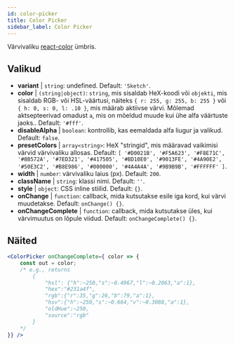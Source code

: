 ```yaml
---
id: color-picker
title: Color Picker
sidebar_label: Color Picker
---
```


Värvivaliku [react-color](https://casesandberg.github.io/react-color/) ümbris.

## Valikud

* __variant__ | `string`: undefined. Default: `'Sketch'`.
* __color__ | `(string|object)`: `string`, mis sisaldab HeX-koodi või `objekti`, mis sisaldab RGB- või HSL-väärtusi, näiteks `{ r: 255, g: 255, b: 255 }` või `{ h: 0, s: 0, l: .10 }`, mis määrab aktiivse värvi. Mõlemad aktsepteerivad omadust `a`, mis on mõeldud muude kui ühe alfa väärtuste jaoks.. Default: `'#fff'`.
* __disableAlpha__ | `boolean`: kontrollib, kas eemaldada alfa liugur ja valikud. Default: `false`.
* __presetColors__ | `array<string>`: HeX "stringid", mis määravad vaikimisi värvid värvivaliku allosas. Default: `[
  '#D0021B',
  '#F5A623',
  '#F8E71C',
  '#8B572A',
  '#7ED321',
  '#417505',
  '#BD10E0',
  '#9013FE',
  '#4A90E2',
  '#50E3C2',
  '#B8E986',
  '#000000',
  '#4A4A4A',
  '#9B9B9B',
  '#FFFFFF'
]`.
* __width__ | `number`: värvivaliku laius (px). Default: `200`.
* __className__ | `string`: klassi nimi. Default: `''`.
* __style__ | `object`: CSS inline stiilid. Default: `{}`.
* __onChange__ | `function`: callback, mida kutsutakse esile iga kord, kui värvi muudetakse. Default: `onChange() {}`.
* __onChangeComplete__ | `function`: callback, mida kutsutakse üles, kui värvimuutus on lõpule viidud. Default: `onChangeComplete() {}`.


## Näited

```jsx live
<ColorPicker onChangeComplete={ color => {
    const out = color;
    /* e.g., returns 
        {
            "hsl": {"h":~250,"s":~0.4967,"l":~0.2063,"a":1},
            "hex":"#231a4f",
            "rgb":{"r":35,"g":26,"b":79,"a":1},
            "hsv":{"h":~250,"s":~0.664,"v":~0.3088,"a":1},
            "oldHue":~250,
            "source":"rgb"
        }
    */
}} />
```

